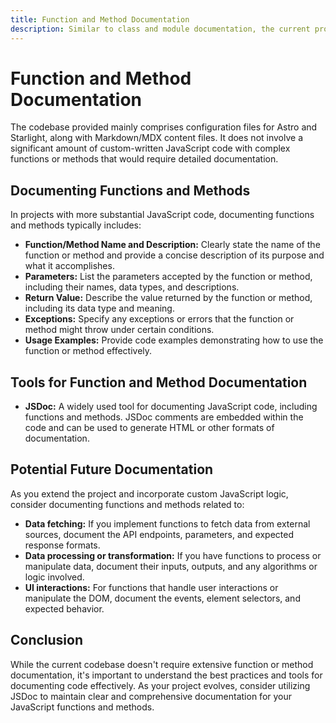 ```yaml
---
title: Function and Method Documentation
description: Similar to class and module documentation, the current project's scope doesn't necessitate extensive function or method documentation as it primarily utilizes configuration and content files. 
---
```


# Function and Method Documentation

The codebase provided mainly comprises configuration files for Astro and Starlight, along with Markdown/MDX content files. It does not involve a significant amount of custom-written JavaScript code with complex functions or methods that would require detailed documentation.

## Documenting Functions and Methods

In projects with more substantial JavaScript code, documenting functions and methods typically includes:

*   **Function/Method Name and Description:** Clearly state the name of the function or method and provide a concise description of its purpose and what it accomplishes.
*   **Parameters:** List the parameters accepted by the function or method, including their names, data types, and descriptions. 
*   **Return Value:** Describe the value returned by the function or method, including its data type and meaning.
*   **Exceptions:** Specify any exceptions or errors that the function or method might throw under certain conditions. 
*   **Usage Examples:** Provide code examples demonstrating how to use the function or method effectively.

## Tools for Function and Method Documentation 

*   **JSDoc:** A widely used tool for documenting JavaScript code, including functions and methods. JSDoc comments are embedded within the code and can be used to generate HTML or other formats of documentation.

## Potential Future Documentation 

As you extend the project and incorporate custom JavaScript logic, consider documenting functions and methods related to:

*   **Data fetching:** If you implement functions to fetch data from external sources, document the API endpoints, parameters, and expected response formats.
*   **Data processing or transformation:** If you have functions to process or manipulate data, document their inputs, outputs, and any algorithms or logic involved.
*   **UI interactions:** For functions that handle user interactions or manipulate the DOM, document the events, element selectors, and expected behavior. 

## Conclusion 

While the current codebase doesn't require extensive function or method documentation, it's important to understand the best practices and tools for documenting code effectively. As your project evolves, consider utilizing JSDoc to maintain clear and comprehensive documentation for your JavaScript functions and methods. 
